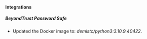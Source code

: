 #### Integrations
##### BeyondTrust Password Safe
- Updated the Docker image to: *demisto/python3:3.10.9.40422*.
